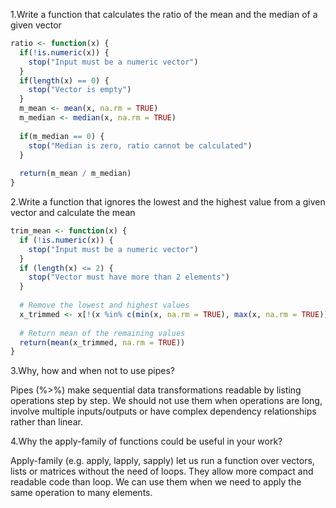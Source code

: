 1.Write a function that calculates the ratio of the mean and the median
of a given vector

``` r
ratio <- function(x) {
  if(!is.numeric(x)) {
    stop("Input must be a numeric vector")
  }
  if(length(x) == 0) {
    stop("Vector is empty")
  }
  m_mean <- mean(x, na.rm = TRUE)
  m_median <- median(x, na.rm = TRUE)
  
  if(m_median == 0) {
    stop("Median is zero, ratio cannot be calculated")
  }
  
  return(m_mean / m_median)
}
```

2.Write a function that ignores the lowest and the highest value from a
given vector and calculate the mean

``` r
trim_mean <- function(x) {
  if (!is.numeric(x)) {
    stop("Input must be a numeric vector")
  }
  if (length(x) <= 2) {
    stop("Vector must have more than 2 elements")
  }
  
  # Remove the lowest and highest values
  x_trimmed <- x[!(x %in% c(min(x, na.rm = TRUE), max(x, na.rm = TRUE)))]
  
  # Return mean of the remaining values
  return(mean(x_trimmed, na.rm = TRUE))
}
```

3.Why, how and when not to use pipes?

Pipes (%\>%) make sequential data transformations readable by listing
operations step by step. We should not use them when operations are
long, involve multiple inputs/outputs or have complex dependency
relationships rather than linear.

4.Why the apply-family of functions could be useful in your work?

Apply-family (e.g. apply, lapply, sapply) let us run a function over
vectors, lists or matrices without the need of loops. They allow more
compact and readable code than loop. We can use them when we need to
apply the same operation to many elements.
